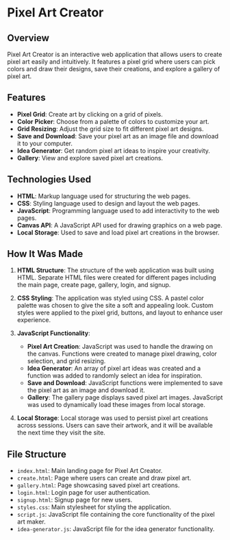 # Pixel Art Creator

## Overview

Pixel Art Creator is an interactive web application that allows users to create pixel art easily and intuitively. It features a pixel grid where users can pick colors and draw their designs, save their creations, and explore a gallery of pixel art.

## Features

- **Pixel Grid**: Create art by clicking on a grid of pixels.
- **Color Picker**: Choose from a palette of colors to customize your art.
- **Grid Resizing**: Adjust the grid size to fit different pixel art designs.
- **Save and Download**: Save your pixel art as an image file and download it to your computer.
- **Idea Generator**: Get random pixel art ideas to inspire your creativity.
- **Gallery**: View and explore saved pixel art creations.

## Technologies Used

- **HTML**: Markup language used for structuring the web pages.
- **CSS**: Styling language used to design and layout the web pages.
- **JavaScript**: Programming language used to add interactivity to the web pages.
- **Canvas API**: A JavaScript API used for drawing graphics on a web page.
- **Local Storage**: Used to save and load pixel art creations in the browser.

## How It Was Made

1. **HTML Structure**: The structure of the web application was built using HTML. Separate HTML files were created for different pages including the main page, create page, gallery, login, and signup.

2. **CSS Styling**: The application was styled using CSS. A pastel color palette was chosen to give the site a soft and appealing look. Custom styles were applied to the pixel grid, buttons, and layout to enhance user experience.

3. **JavaScript Functionality**: 
    - **Pixel Art Creation**: JavaScript was used to handle the drawing on the canvas. Functions were created to manage pixel drawing, color selection, and grid resizing.
    - **Idea Generator**: An array of pixel art ideas was created and a function was added to randomly select an idea for inspiration.
    - **Save and Download**: JavaScript functions were implemented to save the pixel art as an image and download it.
    - **Gallery**: The gallery page displays saved pixel art images. JavaScript was used to dynamically load these images from local storage.

4. **Local Storage**: Local storage was used to persist pixel art creations across sessions. Users can save their artwork, and it will be available the next time they visit the site.

## File Structure

- `index.html`: Main landing page for Pixel Art Creator.
- `create.html`: Page where users can create and draw pixel art.
- `gallery.html`: Page showcasing saved pixel art creations.
- `login.html`: Login page for user authentication.
- `signup.html`: Signup page for new users.
- `styles.css`: Main stylesheet for styling the application.
- `script.js`: JavaScript file containing the core functionality of the pixel art maker.
- `idea-generator.js`: JavaScript file for the idea generator functionality.
